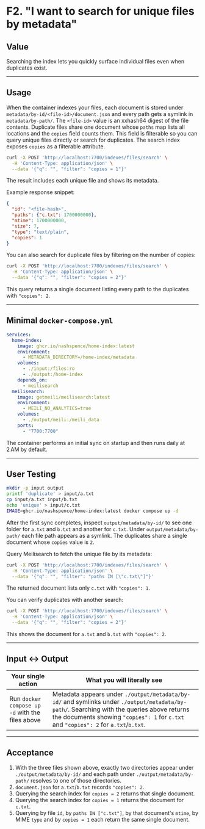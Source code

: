 # F2. "I want to search for unique files by metadata"

## Value

Searching the index lets you quickly surface individual files even when duplicates exist.

---

## Usage

When the container indexes your files, each document is stored under `metadata/by-id/<file-id>/document.json` and every path gets a symlink in `metadata/by-path/`. The `<file-id>` value is an xxhash64 digest of the file contents. Duplicate files share one document whose `paths` map lists all locations and the `copies` field counts them. This field is filterable so you can query unique files directly or search for duplicates.
The search index exposes `copies` as a filterable attribute.

```bash
curl -X POST 'http://localhost:7700/indexes/files/search' \
  -H 'Content-Type: application/json' \
  --data '{"q": "", "filter": "copies = 1"}'
```

The result includes each unique file and shows its metadata.

Example response snippet:

```json
{
  "id": "<file-hash>",
  "paths": {"c.txt": 1700000000},
  "mtime": 1700000000,
  "size": 7,
  "type": "text/plain",
  "copies": 1
}
```

You can also search for duplicate files by filtering on the number of copies:

```bash
curl -X POST 'http://localhost:7700/indexes/files/search' \
  -H 'Content-Type: application/json' \
  --data '{"q": "", "filter": "copies = 2"}'
```

This query returns a single document listing every path to the duplicates with
`"copies": 2`.

---

## Minimal `docker-compose.yml`

```yaml
services:
  home-index:
    image: ghcr.io/nashspence/home-index:latest
    environment:
      - METADATA_DIRECTORY=/home-index/metadata
    volumes:
      - ./input:/files:ro
      - ./output:/home-index
    depends_on:
      - meilisearch
  meilisearch:
    image: getmeili/meilisearch:latest
    environment:
      - MEILI_NO_ANALYTICS=true
    volumes:
      - ./output/meili:/meili_data
    ports:
      - "7700:7700"
```

The container performs an initial sync on startup and then runs daily at 2 AM by default.

---

## User Testing

```bash
mkdir -p input output
printf 'duplicate' > input/a.txt
cp input/a.txt input/b.txt
echo 'unique' > input/c.txt
IMAGE=ghcr.io/nashspence/home-index:latest docker compose up -d
```

After the first sync completes, inspect `output/metadata/by-id/` to see one folder for `a.txt` and `b.txt` and another for `c.txt`. Under `output/metadata/by-path/` each file path appears as a symlink. The duplicates share a single document whose `copies` value is `2`.

Query Meilisearch to fetch the unique file by its metadata:

```bash
curl -X POST 'http://localhost:7700/indexes/files/search' \
  -H 'Content-Type: application/json' \
  --data '{"q": "", "filter": "paths IN [\"c.txt\"]"}'
```

The returned document lists only `c.txt` with `"copies": 1`.

You can verify duplicates with another search:

```bash
curl -X POST 'http://localhost:7700/indexes/files/search' \
  -H 'Content-Type: application/json' \
  --data '{"q": "", "filter": "copies = 2"}'
```

This shows the document for `a.txt` and `b.txt` with `"copies": 2`.

---

## Input ↔ Output

| **Your single action** | **What you will literally see** |
| --- | --- |
| Run `docker compose up -d` with the files above | Metadata appears under `./output/metadata/by-id/` and symlinks under `./output/metadata/by-path/`. Searching with the queries above returns the documents showing `"copies": 1` for `c.txt` and `"copies": 2` for `a.txt`/`b.txt`. |

---

## Acceptance

1. With the three files shown above, exactly two directories appear under `./output/metadata/by-id/` and each path under `./output/metadata/by-path/` resolves to one of those directories.
2. `document.json` for `a.txt`/`b.txt` records `"copies": 2`.
3. Querying the search index for `copies = 2` returns that single document.
4. Querying the search index for `copies = 1` returns the document for `c.txt`.
5. Querying by file `id`, by `paths IN ["c.txt"]`, by that document's `mtime`, by MIME `type` and by `copies = 1` each return the same single document.
